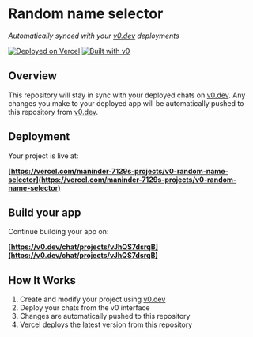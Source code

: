 # Random name selector

*Automatically synced with your [v0.dev](https://v0.dev) deployments*

[![Deployed on Vercel](https://img.shields.io/badge/Deployed%20on-Vercel-black?style=for-the-badge&logo=vercel)](https://vercel.com/maninder-7129s-projects/v0-random-name-selector)
[![Built with v0](https://img.shields.io/badge/Built%20with-v0.dev-black?style=for-the-badge)](https://v0.dev/chat/projects/vJhQS7dsrqB)

## Overview

This repository will stay in sync with your deployed chats on [v0.dev](https://v0.dev).
Any changes you make to your deployed app will be automatically pushed to this repository from [v0.dev](https://v0.dev).

## Deployment

Your project is live at:

**[https://vercel.com/maninder-7129s-projects/v0-random-name-selector](https://vercel.com/maninder-7129s-projects/v0-random-name-selector)**

## Build your app

Continue building your app on:

**[https://v0.dev/chat/projects/vJhQS7dsrqB](https://v0.dev/chat/projects/vJhQS7dsrqB)**

## How It Works

1. Create and modify your project using [v0.dev](https://v0.dev)
2. Deploy your chats from the v0 interface
3. Changes are automatically pushed to this repository
4. Vercel deploys the latest version from this repository